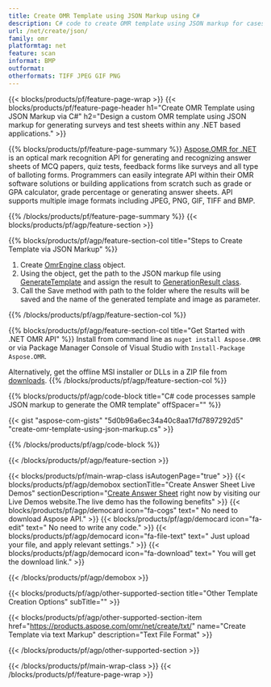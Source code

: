 ```yaml
---
title: Create OMR Template using JSON Markup using C#
description: C# code to create OMR template using JSON markup for cases like Answer Sheet Images or MCQ Answer Sheets 
url: /net/create/json/
family: omr
platformtag: net
feature: scan
informat: BMP
outformat:
otherformats: TIFF JPEG GIF PNG
---
```

{{< blocks/products/pf/feature-page-wrap >}}
{{< blocks/products/pf/feature-page-header h1="Create OMR Template using JSON Markup via C#" h2="Design a custom OMR template using JSON markup for generating surveys and test sheets within any .NET based applications." >}}

{{% blocks/products/pf/feature-page-summary %}}
[Aspose.OMR for .NET](https://products.aspose.com/omr/net/) is an optical mark recognition API for generating and recognizing answer sheets of MCQ papers, quiz tests, feedback forms like surveys and all type of balloting forms. Programmers can easily integrate API within their OMR software solutions or building applications from scratch such as grade or GPA calculator, grade percentage or generating answer sheets. API supports multiple image formats including JPEG, PNG, GIF, TIFF and BMP.

{{% /blocks/products/pf/feature-page-summary  %}}
{{< blocks/products/pf/agp/feature-section >}}

{{% blocks/products/pf/agp/feature-section-col title="Steps to Create Template via JSON Markup" %}}
1. Create [OmrEngine class](https://apireference.aspose.com/omr/net/aspose.omr.api/omrengine) object.
2. Using the object, get the path to the JSON markup file using [GenerateTemplate](https://apireference.aspose.com/omr/net/aspose.omr.api/omrengine/methods/generatetemplate) and assign the result to [GenerationResult class](https://apireference.aspose.com/omr/net/aspose.omr.generation/generationresult).
3. Call the Save method with path to the folder where the results will be saved and the name of the generated template and image as parameter. 

{{% /blocks/products/pf/agp/feature-section-col %}}

{{% blocks/products/pf/agp/feature-section-col title="Get Started with .NET OMR API" %}}
Install from command line as ```nuget install Aspose.OMR``` or via Package Manager Console of Visual Studio with ```Install-Package Aspose.OMR```.

Alternatively, get the offline MSI installer or DLLs in a ZIP file from [downloads](https://downloads.aspose.com/omr/net).
{{% /blocks/products/pf/agp/feature-section-col %}}

{{% blocks/products/pf/agp/code-block title="C# code processes sample JSON markup to generate the OMR template" offSpacer="" %}}

{{< gist "aspose-com-gists" "5d0b96a6ec34a40c8aa17fd7897292d5" "create-omr-template-using-json-markup.cs" >}}

{{% /blocks/products/pf/agp/code-block %}}

{{< /blocks/products/pf/agp/feature-section >}}

{{< blocks/products/pf/main-wrap-class isAutogenPage="true" >}}
{{< blocks/products/pf/agp/demobox sectionTitle="Create Answer Sheet Live Demos" sectionDescription="[Create Answer Sheet](https://products.aspose.app/omr/create-answer-sheet) right now by visiting our Live Demos website.The live demo has the following benefits" >}}
        {{< blocks/products/pf/agp/democard icon="fa-cogs" text=" No need to download Aspose API." >}}
        {{< blocks/products/pf/agp/democard icon="fa-edit" text=" No need to write any code." >}}
        {{< blocks/products/pf/agp/democard icon="fa-file-text" text=" Just upload your file, and apply relevant settings." >}}
        {{< blocks/products/pf/agp/democard icon="fa-download" text=" You will get the download link." >}}
		
{{< /blocks/products/pf/agp/demobox >}}

{{< blocks/products/pf/agp/other-supported-section title="Other Template Creation Options" subTitle="" >}}

{{< blocks/products/pf/agp/other-supported-section-item href="https://products.aspose.com/omr/net/create/txt/" name="Create Template via text Markup" description="Text File Format" >}}

{{< /blocks/products/pf/agp/other-supported-section >}}

{{< /blocks/products/pf/main-wrap-class >}}
{{< /blocks/products/pf/feature-page-wrap >}}